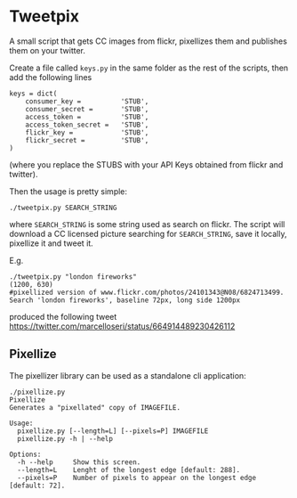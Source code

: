 # Tweetpix

A small script that gets CC images from flickr, pixellizes them and publishes them on your twitter.

Create a file called `keys.py` in the same folder as the rest of the scripts, then add the following lines
```{python}
keys = dict(
    consumer_key =          'STUB',
    consumer_secret =       'STUB',
    access_token =          'STUB',
    access_token_secret =   'STUB',
    flickr_key =            'STUB',
    flickr_secret =         'STUB',
)
```
(where you replace the STUBS with your API Keys obtained from flickr and twitter).

Then the usage is pretty simple:
```{bash}
./tweetpix.py SEARCH_STRING
```
where `SEARCH_STRING` is some string used as search on flickr. The script will download a CC licensed picture searching for `SEARCH_STRING`, save it locally, pixellize it and tweet it.

E.g. 
```
./tweetpix.py "london fireworks"
(1200, 630)
#pixellized version of www.flickr.com/photos/24101343@N08/6824713499. Search 'london fireworks', baseline 72px, long side 1200px
```
produced the following tweet https://twitter.com/marcelloseri/status/664914489230426112

## Pixellize
The pixellizer library can be used as a standalone cli application:

```{bash}
./pixellize.py
Pixellize
Generates a "pixellated" copy of IMAGEFILE.

Usage:
  pixellize.py [--length=L] [--pixels=P] IMAGEFILE
  pixellize.py -h | --help

Options:
  -h --help     Show this screen.
  --length=L    Lenght of the longest edge [default: 288].
  --pixels=P    Number of pixels to appear on the longest edge [default: 72].
```
